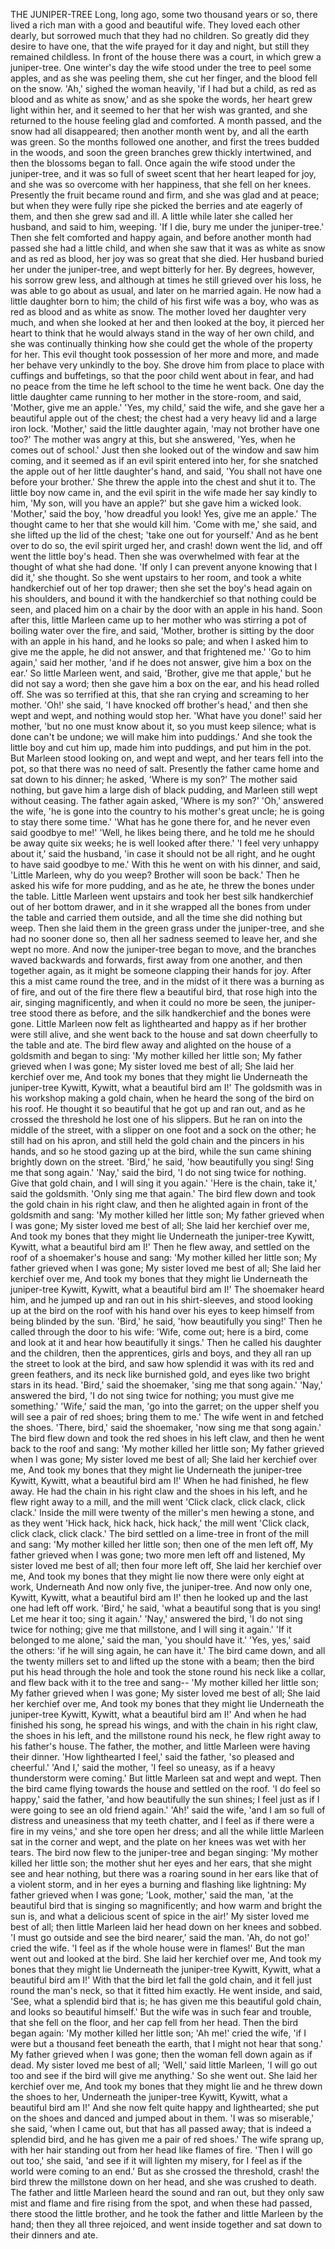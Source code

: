 THE JUNIPER-TREE
Long,
long
ago,
some
two
thousand
years
or
so,
there
lived
a
rich
man
with
a
good
and
beautiful
wife.
They
loved
each
other
dearly,
but
sorrowed
much
that
they
had
no
children.
So
greatly
did
they
desire
to
have
one,
that
the
wife
prayed
for
it
day
and
night,
but
still
they
remained
childless.
In
front
of
the
house
there
was
a
court,
in
which
grew
a
juniper-tree.
One
winter's
day
the
wife
stood
under
the
tree
to
peel
some
apples,
and
as
she
was
peeling
them,
she
cut
her
finger,
and
the
blood
fell
on
the
snow.
'Ah,'
sighed
the
woman
heavily,
'if
I
had
but
a
child,
as
red
as
blood
and
as
white
as
snow,'
and
as
she
spoke
the
words,
her
heart
grew
light
within
her,
and
it
seemed
to
her
that
her
wish
was
granted,
and
she
returned
to
the
house
feeling
glad
and
comforted.
A
month
passed,
and
the
snow
had
all
disappeared;
then
another
month
went
by,
and
all
the
earth
was
green.
So
the
months
followed
one
another,
and
first
the
trees
budded
in
the
woods,
and
soon
the
green
branches
grew
thickly
intertwined,
and
then
the
blossoms
began
to
fall.
Once
again
the
wife
stood
under
the
juniper-tree,
and
it
was
so
full
of
sweet
scent
that
her
heart
leaped
for
joy,
and
she
was
so
overcome
with
her
happiness,
that
she
fell
on
her
knees.
Presently
the
fruit
became
round
and
firm,
and
she
was
glad
and
at
peace;
but
when
they
were
fully
ripe
she
picked
the
berries
and
ate
eagerly
of
them,
and
then
she
grew
sad
and
ill.
A
little
while
later
she
called
her
husband,
and
said
to
him,
weeping.
'If
I
die,
bury
me
under
the
juniper-tree.'
Then
she
felt
comforted
and
happy
again,
and
before
another
month
had
passed
she
had
a
little
child,
and
when
she
saw
that
it
was
as
white
as
snow
and
as
red
as
blood,
her
joy
was
so
great
that
she
died.
Her
husband
buried
her
under
the
juniper-tree,
and
wept
bitterly
for
her.
By
degrees,
however,
his
sorrow
grew
less,
and
although
at
times
he
still
grieved
over
his
loss,
he
was
able
to
go
about
as
usual,
and
later
on
he
married
again.
He
now
had
a
little
daughter
born
to
him;
the
child
of
his
first
wife
was
a
boy,
who
was
as
red
as
blood
and
as
white
as
snow.
The
mother
loved
her
daughter
very
much,
and
when
she
looked
at
her
and
then
looked
at
the
boy,
it
pierced
her
heart
to
think
that
he
would
always
stand
in
the
way
of
her
own
child,
and
she
was
continually
thinking
how
she
could
get
the
whole
of
the
property
for
her.
This
evil
thought
took
possession
of
her
more
and
more,
and
made
her
behave
very
unkindly
to
the
boy.
She
drove
him
from
place
to
place
with
cuffings
and
buffetings,
so
that
the
poor
child
went
about
in
fear,
and
had
no
peace
from
the
time
he
left
school
to
the
time
he
went
back.
One
day
the
little
daughter
came
running
to
her
mother
in
the
store-room,
and
said,
'Mother,
give
me
an
apple.'
'Yes,
my
child,'
said
the
wife,
and
she
gave
her
a
beautiful
apple
out
of
the
chest;
the
chest
had
a
very
heavy
lid
and
a
large
iron
lock.
'Mother,'
said
the
little
daughter
again,
'may
not
brother
have
one
too?'
The
mother
was
angry
at
this,
but
she
answered,
'Yes,
when
he
comes
out
of
school.'
Just
then
she
looked
out
of
the
window
and
saw
him
coming,
and
it
seemed
as
if
an
evil
spirit
entered
into
her,
for
she
snatched
the
apple
out
of
her
little
daughter's
hand,
and
said,
'You
shall
not
have
one
before
your
brother.'
She
threw
the
apple
into
the
chest
and
shut
it
to.
The
little
boy
now
came
in,
and
the
evil
spirit
in
the
wife
made
her
say
kindly
to
him,
'My
son,
will
you
have
an
apple?'
but
she
gave
him
a
wicked
look.
'Mother,'
said
the
boy,
'how
dreadful
you
look!
Yes,
give
me
an
apple.'
The
thought
came
to
her
that
she
would
kill
him.
'Come
with
me,'
she
said,
and
she
lifted
up
the
lid
of
the
chest;
'take
one
out
for
yourself.'
And
as
he
bent
over
to
do
so,
the
evil
spirit
urged
her,
and
crash!
down
went
the
lid,
and
off
went
the
little
boy's
head.
Then
she
was
overwhelmed
with
fear
at
the
thought
of
what
she
had
done.
'If
only
I
can
prevent
anyone
knowing
that
I
did
it,'
she
thought.
So
she
went
upstairs
to
her
room,
and
took
a
white
handkerchief
out
of
her
top
drawer;
then
she
set
the
boy's
head
again
on
his
shoulders,
and
bound
it
with
the
handkerchief
so
that
nothing
could
be
seen,
and
placed
him
on
a
chair
by
the
door
with
an
apple
in
his
hand.
Soon
after
this,
little
Marleen
came
up
to
her
mother
who
was
stirring
a
pot
of
boiling
water
over
the
fire,
and
said,
'Mother,
brother
is
sitting
by
the
door
with
an
apple
in
his
hand,
and
he
looks
so
pale;
and
when
I
asked
him
to
give
me
the
apple,
he
did
not
answer,
and
that
frightened
me.'
'Go
to
him
again,'
said
her
mother,
'and
if
he
does
not
answer,
give
him
a
box
on
the
ear.'
So
little
Marleen
went,
and
said,
'Brother,
give
me
that
apple,'
but
he
did
not
say
a
word;
then
she
gave
him
a
box
on
the
ear,
and
his
head
rolled
off.
She
was
so
terrified
at
this,
that
she
ran
crying
and
screaming
to
her
mother.
'Oh!'
she
said,
'I
have
knocked
off
brother's
head,'
and
then
she
wept
and
wept,
and
nothing
would
stop
her.
'What
have
you
done!'
said
her
mother,
'but
no
one
must
know
about
it,
so
you
must
keep
silence;
what
is
done
can't
be
undone;
we
will
make
him
into
puddings.'
And
she
took
the
little
boy
and
cut
him
up,
made
him
into
puddings,
and
put
him
in
the
pot.
But
Marleen
stood
looking
on,
and
wept
and
wept,
and
her
tears
fell
into
the
pot,
so
that
there
was
no
need
of
salt.
Presently
the
father
came
home
and
sat
down
to
his
dinner;
he
asked,
'Where
is
my
son?'
The
mother
said
nothing,
but
gave
him
a
large
dish
of
black
pudding,
and
Marleen
still
wept
without
ceasing.
The
father
again
asked,
'Where
is
my
son?'
'Oh,'
answered
the
wife,
'he
is
gone
into
the
country
to
his
mother's
great
uncle;
he
is
going
to
stay
there
some
time.'
'What
has
he
gone
there
for,
and
he
never
even
said
goodbye
to
me!'
'Well,
he
likes
being
there,
and
he
told
me
he
should
be
away
quite
six
weeks;
he
is
well
looked
after
there.'
'I
feel
very
unhappy
about
it,'
said
the
husband,
'in
case
it
should
not
be
all
right,
and
he
ought
to
have
said
goodbye
to
me.'
With
this
he
went
on
with
his
dinner,
and
said,
'Little
Marleen,
why
do
you
weep?
Brother
will
soon
be
back.'
Then
he
asked
his
wife
for
more
pudding,
and
as
he
ate,
he
threw
the
bones
under
the
table.
Little
Marleen
went
upstairs
and
took
her
best
silk
handkerchief
out
of
her
bottom
drawer,
and
in
it
she
wrapped
all
the
bones
from
under
the
table
and
carried
them
outside,
and
all
the
time
she
did
nothing
but
weep.
Then
she
laid
them
in
the
green
grass
under
the
juniper-tree,
and
she
had
no
sooner
done
so,
then
all
her
sadness
seemed
to
leave
her,
and
she
wept
no
more.
And
now
the
juniper-tree
began
to
move,
and
the
branches
waved
backwards
and
forwards,
first
away
from
one
another,
and
then
together
again,
as
it
might
be
someone
clapping
their
hands
for
joy.
After
this
a
mist
came
round
the
tree,
and
in
the
midst
of
it
there
was
a
burning
as
of
fire,
and
out
of
the
fire
there
flew
a
beautiful
bird,
that
rose
high
into
the
air,
singing
magnificently,
and
when
it
could
no
more
be
seen,
the
juniper-tree
stood
there
as
before,
and
the
silk
handkerchief
and
the
bones
were
gone.
Little
Marleen
now
felt
as
lighthearted
and
happy
as
if
her
brother
were
still
alive,
and
she
went
back
to
the
house
and
sat
down
cheerfully
to
the
table
and
ate.
The
bird
flew
away
and
alighted
on
the
house
of
a
goldsmith
and
began
to
sing:
'My
mother
killed
her
little
son;
My
father
grieved
when
I
was
gone;
My
sister
loved
me
best
of
all;
She
laid
her
kerchief
over
me,
And
took
my
bones
that
they
might
lie
Underneath
the
juniper-tree
Kywitt,
Kywitt,
what
a
beautiful
bird
am
I!'
The
goldsmith
was
in
his
workshop
making
a
gold
chain,
when
he
heard
the
song
of
the
bird
on
his
roof.
He
thought
it
so
beautiful
that
he
got
up
and
ran
out,
and
as
he
crossed
the
threshold
he
lost
one
of
his
slippers.
But
he
ran
on
into
the
middle
of
the
street,
with
a
slipper
on
one
foot
and
a
sock
on
the
other;
he
still
had
on
his
apron,
and
still
held
the
gold
chain
and
the
pincers
in
his
hands,
and
so
he
stood
gazing
up
at
the
bird,
while
the
sun
came
shining
brightly
down
on
the
street.
'Bird,'
he
said,
'how
beautifully
you
sing!
Sing
me
that
song
again.'
'Nay,'
said
the
bird,
'I
do
not
sing
twice
for
nothing.
Give
that
gold
chain,
and
I
will
sing
it
you
again.'
'Here
is
the
chain,
take
it,'
said
the
goldsmith.
'Only
sing
me
that
again.'
The
bird
flew
down
and
took
the
gold
chain
in
his
right
claw,
and
then
he
alighted
again
in
front
of
the
goldsmith
and
sang:
'My
mother
killed
her
little
son;
My
father
grieved
when
I
was
gone;
My
sister
loved
me
best
of
all;
She
laid
her
kerchief
over
me,
And
took
my
bones
that
they
might
lie
Underneath
the
juniper-tree
Kywitt,
Kywitt,
what
a
beautiful
bird
am
I!'
Then
he
flew
away,
and
settled
on
the
roof
of
a
shoemaker's
house
and
sang:
'My
mother
killed
her
little
son;
My
father
grieved
when
I
was
gone;
My
sister
loved
me
best
of
all;
She
laid
her
kerchief
over
me,
And
took
my
bones
that
they
might
lie
Underneath
the
juniper-tree
Kywitt,
Kywitt,
what
a
beautiful
bird
am
I!'
The
shoemaker
heard
him,
and
he
jumped
up
and
ran
out
in
his
shirt-sleeves,
and
stood
looking
up
at
the
bird
on
the
roof
with
his
hand
over
his
eyes
to
keep
himself
from
being
blinded
by
the
sun.
'Bird,'
he
said,
'how
beautifully
you
sing!'
Then
he
called
through
the
door
to
his
wife:
'Wife,
come
out;
here
is
a
bird,
come
and
look
at
it
and
hear
how
beautifully
it
sings.'
Then
he
called
his
daughter
and
the
children,
then
the
apprentices,
girls
and
boys,
and
they
all
ran
up
the
street
to
look
at
the
bird,
and
saw
how
splendid
it
was
with
its
red
and
green
feathers,
and
its
neck
like
burnished
gold,
and
eyes
like
two
bright
stars
in
its
head.
'Bird,'
said
the
shoemaker,
'sing
me
that
song
again.'
'Nay,'
answered
the
bird,
'I
do
not
sing
twice
for
nothing;
you
must
give
me
something.'
'Wife,'
said
the
man,
'go
into
the
garret;
on
the
upper
shelf
you
will
see
a
pair
of
red
shoes;
bring
them
to
me.'
The
wife
went
in
and
fetched
the
shoes.
'There,
bird,'
said
the
shoemaker,
'now
sing
me
that
song
again.'
The
bird
flew
down
and
took
the
red
shoes
in
his
left
claw,
and
then
he
went
back
to
the
roof
and
sang:
'My
mother
killed
her
little
son;
My
father
grieved
when
I
was
gone;
My
sister
loved
me
best
of
all;
She
laid
her
kerchief
over
me,
And
took
my
bones
that
they
might
lie
Underneath
the
juniper-tree
Kywitt,
Kywitt,
what
a
beautiful
bird
am
I!'
When
he
had
finished,
he
flew
away.
He
had
the
chain
in
his
right
claw
and
the
shoes
in
his
left,
and
he
flew
right
away
to
a
mill,
and
the
mill
went
'Click
clack,
click
clack,
click
clack.'
Inside
the
mill
were
twenty
of
the
miller's
men
hewing
a
stone,
and
as
they
went
'Hick
hack,
hick
hack,
hick
hack,'
the
mill
went
'Click
clack,
click
clack,
click
clack.'
The
bird
settled
on
a
lime-tree
in
front
of
the
mill
and
sang:
'My
mother
killed
her
little
son;
then
one
of
the
men
left
off,
My
father
grieved
when
I
was
gone;
two
more
men
left
off
and
listened,
My
sister
loved
me
best
of
all;
then
four
more
left
off,
She
laid
her
kerchief
over
me,
And
took
my
bones
that
they
might
lie
now
there
were
only
eight
at
work,
Underneath
And
now
only
five,
the
juniper-tree.
And
now
only
one,
Kywitt,
Kywitt,
what
a
beautiful
bird
am
I!'
then
he
looked
up
and
the
last
one
had
left
off
work.
'Bird,'
he
said,
'what
a
beautiful
song
that
is
you
sing!
Let
me
hear
it
too;
sing
it
again.'
'Nay,'
answered
the
bird,
'I
do
not
sing
twice
for
nothing;
give
me
that
millstone,
and
I
will
sing
it
again.'
'If
it
belonged
to
me
alone,'
said
the
man,
'you
should
have
it.'
'Yes,
yes,'
said
the
others:
'if
he
will
sing
again,
he
can
have
it.'
The
bird
came
down,
and
all
the
twenty
millers
set
to
and
lifted
up
the
stone
with
a
beam;
then
the
bird
put
his
head
through
the
hole
and
took
the
stone
round
his
neck
like
a
collar,
and
flew
back
with
it
to
the
tree
and
sang--
'My
mother
killed
her
little
son;
My
father
grieved
when
I
was
gone;
My
sister
loved
me
best
of
all;
She
laid
her
kerchief
over
me,
And
took
my
bones
that
they
might
lie
Underneath
the
juniper-tree
Kywitt,
Kywitt,
what
a
beautiful
bird
am
I!'
And
when
he
had
finished
his
song,
he
spread
his
wings,
and
with
the
chain
in
his
right
claw,
the
shoes
in
his
left,
and
the
millstone
round
his
neck,
he
flew
right
away
to
his
father's
house.
The
father,
the
mother,
and
little
Marleen
were
having
their
dinner.
'How
lighthearted
I
feel,'
said
the
father,
'so
pleased
and
cheerful.'
'And
I,'
said
the
mother,
'I
feel
so
uneasy,
as
if
a
heavy
thunderstorm
were
coming.'
But
little
Marleen
sat
and
wept
and
wept.
Then
the
bird
came
flying
towards
the
house
and
settled
on
the
roof.
'I
do
feel
so
happy,'
said
the
father,
'and
how
beautifully
the
sun
shines;
I
feel
just
as
if
I
were
going
to
see
an
old
friend
again.'
'Ah!'
said
the
wife,
'and
I
am
so
full
of
distress
and
uneasiness
that
my
teeth
chatter,
and
I
feel
as
if
there
were
a
fire
in
my
veins,'
and
she
tore
open
her
dress;
and
all
the
while
little
Marleen
sat
in
the
corner
and
wept,
and
the
plate
on
her
knees
was
wet
with
her
tears.
The
bird
now
flew
to
the
juniper-tree
and
began
singing:
'My
mother
killed
her
little
son;
the
mother
shut
her
eyes
and
her
ears,
that
she
might
see
and
hear
nothing,
but
there
was
a
roaring
sound
in
her
ears
like
that
of
a
violent
storm,
and
in
her
eyes
a
burning
and
flashing
like
lightning:
My
father
grieved
when
I
was
gone;
'Look,
mother,'
said
the
man,
'at
the
beautiful
bird
that
is
singing
so
magnificently;
and
how
warm
and
bright
the
sun
is,
and
what
a
delicious
scent
of
spice
in
the
air!'
My
sister
loved
me
best
of
all;
then
little
Marleen
laid
her
head
down
on
her
knees
and
sobbed.
'I
must
go
outside
and
see
the
bird
nearer,'
said
the
man.
'Ah,
do
not
go!'
cried
the
wife.
'I
feel
as
if
the
whole
house
were
in
flames!'
But
the
man
went
out
and
looked
at
the
bird.
She
laid
her
kerchief
over
me,
And
took
my
bones
that
they
might
lie
Underneath
the
juniper-tree
Kywitt,
Kywitt,
what
a
beautiful
bird
am
I!'
With
that
the
bird
let
fall
the
gold
chain,
and
it
fell
just
round
the
man's
neck,
so
that
it
fitted
him
exactly.
He
went
inside,
and
said,
'See,
what
a
splendid
bird
that
is;
he
has
given
me
this
beautiful
gold
chain,
and
looks
so
beautiful
himself.'
But
the
wife
was
in
such
fear
and
trouble,
that
she
fell
on
the
floor,
and
her
cap
fell
from
her
head.
Then
the
bird
began
again:
'My
mother
killed
her
little
son;
'Ah
me!'
cried
the
wife,
'if
I
were
but
a
thousand
feet
beneath
the
earth,
that
I
might
not
hear
that
song.'
My
father
grieved
when
I
was
gone;
then
the
woman
fell
down
again
as
if
dead.
My
sister
loved
me
best
of
all;
'Well,'
said
little
Marleen,
'I
will
go
out
too
and
see
if
the
bird
will
give
me
anything.'
So
she
went
out.
She
laid
her
kerchief
over
me,
And
took
my
bones
that
they
might
lie
and
he
threw
down
the
shoes
to
her,
Underneath
the
juniper-tree
Kywitt,
Kywitt,
what
a
beautiful
bird
am
I!'
And
she
now
felt
quite
happy
and
lighthearted;
she
put
on
the
shoes
and
danced
and
jumped
about
in
them.
'I
was
so
miserable,'
she
said,
'when
I
came
out,
but
that
has
all
passed
away;
that
is
indeed
a
splendid
bird,
and
he
has
given
me
a
pair
of
red
shoes.'
The
wife
sprang
up,
with
her
hair
standing
out
from
her
head
like
flames
of
fire.
'Then
I
will
go
out
too,'
she
said,
'and
see
if
it
will
lighten
my
misery,
for
I
feel
as
if
the
world
were
coming
to
an
end.'
But
as
she
crossed
the
threshold,
crash!
the
bird
threw
the
millstone
down
on
her
head,
and
she
was
crushed
to
death.
The
father
and
little
Marleen
heard
the
sound
and
ran
out,
but
they
only
saw
mist
and
flame
and
fire
rising
from
the
spot,
and
when
these
had
passed,
there
stood
the
little
brother,
and
he
took
the
father
and
little
Marleen
by
the
hand;
then
they
all
three
rejoiced,
and
went
inside
together
and
sat
down
to
their
dinners
and
ate.
